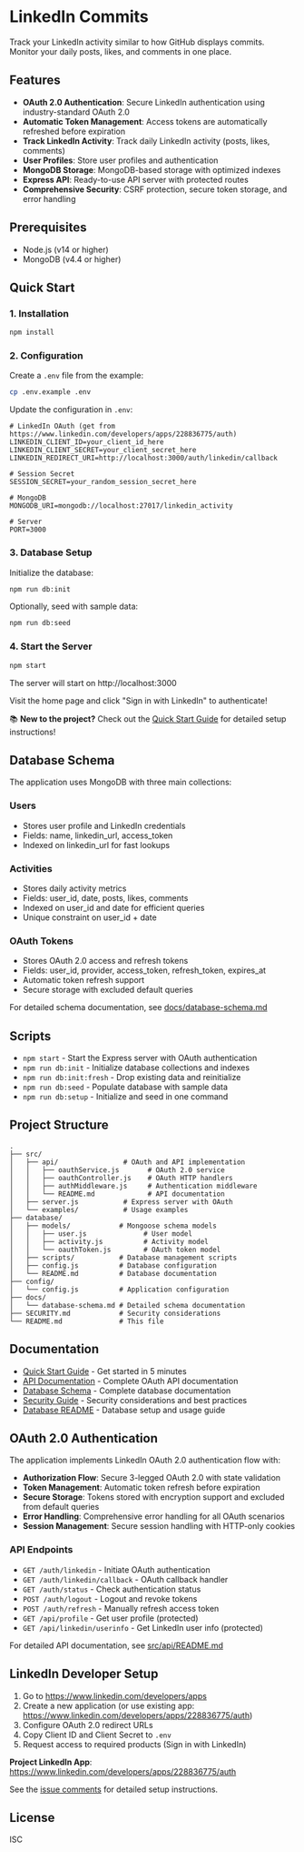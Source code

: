 # LinkedIn Commits

Track your LinkedIn activity similar to how GitHub displays commits. Monitor your daily posts, likes, and comments in one place.

## Features

- **OAuth 2.0 Authentication**: Secure LinkedIn authentication using industry-standard OAuth 2.0
- **Automatic Token Management**: Access tokens are automatically refreshed before expiration
- **Track LinkedIn Activity**: Track daily LinkedIn activity (posts, likes, comments)
- **User Profiles**: Store user profiles and authentication
- **MongoDB Storage**: MongoDB-based storage with optimized indexes
- **Express API**: Ready-to-use API server with protected routes
- **Comprehensive Security**: CSRF protection, secure token storage, and error handling

## Prerequisites

- Node.js (v14 or higher)
- MongoDB (v4.4 or higher)

## Quick Start

### 1. Installation

```bash
npm install
```

### 2. Configuration

Create a `.env` file from the example:

```bash
cp .env.example .env
```

Update the configuration in `.env`:

```env
# LinkedIn OAuth (get from https://www.linkedin.com/developers/apps/228836775/auth)
LINKEDIN_CLIENT_ID=your_client_id_here
LINKEDIN_CLIENT_SECRET=your_client_secret_here
LINKEDIN_REDIRECT_URI=http://localhost:3000/auth/linkedin/callback

# Session Secret
SESSION_SECRET=your_random_session_secret_here

# MongoDB
MONGODB_URI=mongodb://localhost:27017/linkedin_activity

# Server
PORT=3000
```

### 3. Database Setup

Initialize the database:

```bash
npm run db:init
```

Optionally, seed with sample data:

```bash
npm run db:seed
```

### 4. Start the Server

```bash
npm start
```

The server will start on http://localhost:3000

Visit the home page and click "Sign in with LinkedIn" to authenticate!

📚 **New to the project?** Check out the [Quick Start Guide](QUICKSTART.md) for detailed setup instructions!

## Database Schema

The application uses MongoDB with three main collections:

### Users
- Stores user profile and LinkedIn credentials
- Fields: name, linkedin_url, access_token
- Indexed on linkedin_url for fast lookups

### Activities
- Stores daily activity metrics
- Fields: user_id, date, posts, likes, comments
- Indexed on user_id and date for efficient queries
- Unique constraint on user_id + date

### OAuth Tokens
- Stores OAuth 2.0 access and refresh tokens
- Fields: user_id, provider, access_token, refresh_token, expires_at
- Automatic token refresh support
- Secure storage with excluded default queries

For detailed schema documentation, see [docs/database-schema.md](docs/database-schema.md)

## Scripts

- `npm start` - Start the Express server with OAuth authentication
- `npm run db:init` - Initialize database collections and indexes
- `npm run db:init:fresh` - Drop existing data and reinitialize
- `npm run db:seed` - Populate database with sample data
- `npm run db:setup` - Initialize and seed in one command

## Project Structure

```
.
├── src/
│   ├── api/                # OAuth and API implementation
│   │   ├── oauthService.js       # OAuth 2.0 service
│   │   ├── oauthController.js    # OAuth HTTP handlers
│   │   ├── authMiddleware.js     # Authentication middleware
│   │   └── README.md             # API documentation
│   ├── server.js           # Express server with OAuth
│   └── examples/           # Usage examples
├── database/
│   ├── models/            # Mongoose schema models
│   │   ├── user.js              # User model
│   │   ├── activity.js          # Activity model
│   │   └── oauthToken.js        # OAuth token model
│   ├── scripts/           # Database management scripts
│   ├── config.js          # Database configuration
│   └── README.md          # Database documentation
├── config/
│   └── config.js          # Application configuration
├── docs/
│   └── database-schema.md # Detailed schema documentation
├── SECURITY.md            # Security considerations
└── README.md              # This file
```

## Documentation

- [Quick Start Guide](QUICKSTART.md) - Get started in 5 minutes
- [API Documentation](src/api/README.md) - Complete OAuth API documentation
- [Database Schema](docs/database-schema.md) - Complete database documentation
- [Security Guide](SECURITY.md) - Security considerations and best practices
- [Database README](database/README.md) - Database setup and usage guide

## OAuth 2.0 Authentication

The application implements LinkedIn OAuth 2.0 authentication flow with:

- **Authorization Flow**: Secure 3-legged OAuth 2.0 with state validation
- **Token Management**: Automatic token refresh before expiration
- **Secure Storage**: Tokens stored with encryption support and excluded from default queries
- **Error Handling**: Comprehensive error handling for all OAuth scenarios
- **Session Management**: Secure session handling with HTTP-only cookies

### API Endpoints

- `GET /auth/linkedin` - Initiate OAuth authentication
- `GET /auth/linkedin/callback` - OAuth callback handler
- `GET /auth/status` - Check authentication status
- `POST /auth/logout` - Logout and revoke tokens
- `POST /auth/refresh` - Manually refresh access token
- `GET /api/profile` - Get user profile (protected)
- `GET /api/linkedin/userinfo` - Get LinkedIn user info (protected)

For detailed API documentation, see [src/api/README.md](src/api/README.md)

## LinkedIn Developer Setup

1. Go to https://www.linkedin.com/developers/apps
2. Create a new application (or use existing app: https://www.linkedin.com/developers/apps/228836775/auth)
3. Configure OAuth 2.0 redirect URLs
4. Copy Client ID and Client Secret to `.env`
5. Request access to required products (Sign in with LinkedIn)

**Project LinkedIn App**: https://www.linkedin.com/developers/apps/228836775/auth

See the [issue comments](https://github.com/zordhalo/linkedln-commits/issues) for detailed setup instructions.

## License

ISC
